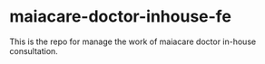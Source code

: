 # maiacare-doctor-inhouse-fe
This is the repo for manage the work of maiacare doctor in-house consultation.
    

   
   
   
   
   